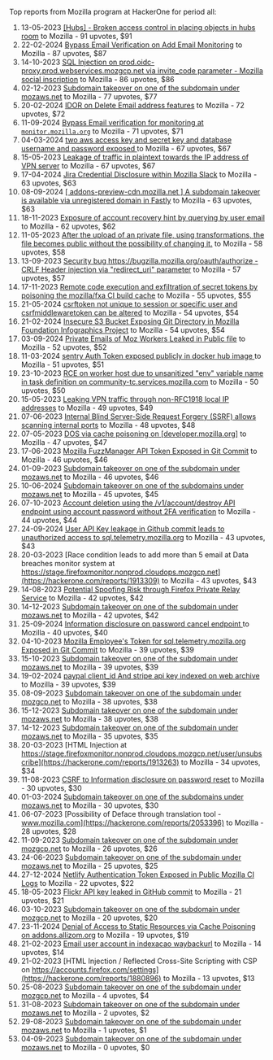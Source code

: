 Top reports from Mozilla program at HackerOne for period all:

1. 13-05-2023 [[Hubs] - Broken access control in placing objects in hubs room](https://hackerone.com/reports/1987011) to Mozilla - 91 upvotes, $91
2. 22-02-2024 [Bypass Email Verification on Add Email Monitoring](https://hackerone.com/reports/2387297) to Mozilla - 87 upvotes, $87
3. 14-10-2023 [SQL Injection on prod.oidc-proxy.prod.webservices.mozgcp.net via invite_code parameter - Mozilla social inscription](https://hackerone.com/reports/2209130) to Mozilla - 86 upvotes, $86
4. 02-12-2023 [Subdomain takeover on one of the subdomain under mozaws.net](https://hackerone.com/reports/2269867) to Mozilla - 77 upvotes, $77
5. 20-02-2024 [IDOR on Delete Email address features](https://hackerone.com/reports/2382484) to Mozilla - 72 upvotes, $72
6. 11-09-2024 [ Bypass Email verification for monitoring at `monitor.mozilla.org`](https://hackerone.com/reports/2712583) to Mozilla - 71 upvotes, $71
7. 04-03-2024 [two aws access key and secret key and database username and password exposed ](https://hackerone.com/reports/2401648) to Mozilla - 67 upvotes, $67
8. 15-05-2023 [Leakage of traffic in plaintext towards the IP address of VPN server](https://hackerone.com/reports/1987687) to Mozilla - 67 upvotes, $67
9. 17-04-2024 [Jira Credential Disclosure within Mozilla Slack](https://hackerone.com/reports/2467999) to Mozilla - 63 upvotes, $63
10. 08-09-2024 [[ addons-preview-cdn.mozilla.net ] A subdomain takeover is available via unregistered domain in Fastly](https://hackerone.com/reports/2706358) to Mozilla - 63 upvotes, $63
11. 18-11-2023 [Exposure of account recovery hint by querying by user email](https://hackerone.com/reports/2256548) to Mozilla - 62 upvotes, $62
12. 11-05-2023 [After the upload of an private file, using transformations, the file becomes public without the possibility of changing it.](https://hackerone.com/reports/1984060) to Mozilla - 58 upvotes, $58
13. 13-09-2023 [Security bug https://bugzilla.mozilla.org/oauth/authorize - CRLF Header injection via "redirect_uri" parameter](https://hackerone.com/reports/2147132) to Mozilla - 57 upvotes, $57
14. 17-11-2023 [Remote code execution and exfiltration of secret tokens by poisoning the mozilla/fxa CI build cache](https://hackerone.com/reports/2255750) to Mozilla - 55 upvotes, $55
15. 21-05-2024 [csrftoken not unique to session or specific user and csrfmiddlewaretoken  can be altered](https://hackerone.com/reports/2513333) to Mozilla - 54 upvotes, $54
16. 21-02-2024 [Insecure S3 Bucket Exposing Git Directory in Mozilla Foundation Infographics Project](https://hackerone.com/reports/2383486) to Mozilla - 54 upvotes, $54
17. 03-09-2024 [Private Emails of Moz Workers Leaked in Public file](https://hackerone.com/reports/2696294) to Mozilla - 52 upvotes, $52
18. 11-03-2024 [sentry Auth Token exposed publicly in docker hub image ](https://hackerone.com/reports/2412983) to Mozilla - 51 upvotes, $51
19. 23-10-2023 [RCE on worker host due to unsanitized "env" variable name in task definition on community-tc.services.mozilla.com](https://hackerone.com/reports/2221404) to Mozilla - 50 upvotes, $50
20. 15-05-2023 [Leaking VPN traffic through non-RFC1918 local IP addresses](https://hackerone.com/reports/1987680) to Mozilla - 49 upvotes, $49
21. 07-06-2023 [Internal Blind Server-Side Request Forgery (SSRF) allows scanning internal ports](https://hackerone.com/reports/2015554) to Mozilla - 48 upvotes, $48
22. 07-05-2023 [DOS via cache poisoning on [developer.mozilla.org]](https://hackerone.com/reports/1976449) to Mozilla - 47 upvotes, $47
23. 17-06-2023 [Mozilla FuzzManager API Token Exposed in Git Commit](https://hackerone.com/reports/2030076) to Mozilla - 46 upvotes, $46
24. 01-09-2023 [Subdomain takeover on one of the subdomain under mozaws.net](https://hackerone.com/reports/2131215) to Mozilla - 46 upvotes, $46
25. 10-06-2024 [Subdomain takeover on one of the subdomains under mozaws.net](https://hackerone.com/reports/2545012) to Mozilla - 45 upvotes, $45
26. 07-10-2023 [Account deletion using the /v1/account/destroy API endpoint using account password without 2FA verification](https://hackerone.com/reports/2197244) to Mozilla - 44 upvotes, $44
27. 24-09-2024 [User API Key leakage in Github commit leads to unauthorized access to sql.telemetry.mozilla.org](https://hackerone.com/reports/2735646) to Mozilla - 43 upvotes, $43
28. 20-03-2023 [Race condition leads to add more than 5 email at Data breaches monitor system at https://stage.firefoxmonitor.nonprod.cloudops.mozgcp.net](https://hackerone.com/reports/1913309) to Mozilla - 43 upvotes, $43
29. 14-08-2023 [Potential Spoofing Risk through Firefox Private Relay Service](https://hackerone.com/reports/2109320) to Mozilla - 42 upvotes, $42
30. 14-12-2023 [Subdomain takeover on one of the subdomain under mozaws.net](https://hackerone.com/reports/2286867) to Mozilla - 42 upvotes, $42
31. 25-09-2024 [Information disclosure on password cancel endpoint ](https://hackerone.com/reports/2737309) to Mozilla - 40 upvotes, $40
32. 04-10-2023 [Mozilla Employee's Token for sql.telemetry.mozilla.org Exposed in Git Commit](https://hackerone.com/reports/2193815) to Mozilla - 39 upvotes, $39
33. 15-10-2023 [Subdomain takeover on one of the subdomain under mozaws.net](https://hackerone.com/reports/2209571) to Mozilla - 39 upvotes, $39
34. 19-02-2024 [paypal client_id And stripe api key indexed on web archive](https://hackerone.com/reports/2380084) to Mozilla - 39 upvotes, $39
35. 08-09-2023 [Subdomain takeover on one of the subdomain under mozgcp.net](https://hackerone.com/reports/2140976) to Mozilla - 38 upvotes, $38
36. 15-12-2023 [Subdomain takeover on one of the subdomain under mozaws.net](https://hackerone.com/reports/2287098) to Mozilla - 38 upvotes, $38
37. 14-12-2023 [Subdomain takeover on one of the subdomain under mozaws.net](https://hackerone.com/reports/2285286) to Mozilla - 35 upvotes, $35
38. 20-03-2023 [HTML Injection at https://stage.firefoxmonitor.nonprod.cloudops.mozgcp.net/user/unsubscribe](https://hackerone.com/reports/1913263) to Mozilla - 34 upvotes, $34
39. 11-08-2023 [CSRF to Information disclosure on password reset](https://hackerone.com/reports/2106662) to Mozilla - 30 upvotes, $30
40. 01-03-2024 [Subdomain takeover on one of the subdomains under mozaws.net](https://hackerone.com/reports/2398630) to Mozilla - 30 upvotes, $30
41. 06-07-2023 [Possibility of Deface through translation tool - www.mozilla.com](https://hackerone.com/reports/2053396) to Mozilla - 28 upvotes, $28
42. 11-09-2023 [Subdomain takeover on one of the subdomain under mozgcp.net](https://hackerone.com/reports/2143408) to Mozilla - 26 upvotes, $26
43. 24-06-2023 [Subdomain takeover on one of the subdomain under mozaws.net](https://hackerone.com/reports/2037032) to Mozilla - 25 upvotes, $25
44. 27-12-2024 [Netlify Authentication Token Exposed in Public Mozilla CI Logs](https://hackerone.com/reports/2915647) to Mozilla - 22 upvotes, $22
45. 18-05-2023 [Flickr API key leaked in GitHub commit](https://hackerone.com/reports/1992261) to Mozilla - 21 upvotes, $21
46. 03-10-2023 [Subdomain takeover on one of the subdomain under mozgcp.net](https://hackerone.com/reports/2190380) to Mozilla - 20 upvotes, $20
47. 23-11-2024 [Denial of Access to Static Resources via Cache Poisoning on addons.allizom.org](https://hackerone.com/reports/2860983) to Mozilla - 19 upvotes, $19
48. 21-02-2023 [Email  user account in indexacao waybackurl](https://hackerone.com/reports/1880929) to Mozilla - 14 upvotes, $14
49. 21-02-2023 [HTML Injection / Reflected Cross-Site Scripting with CSP on https://accounts.firefox.com/settings](https://hackerone.com/reports/1880896) to Mozilla - 13 upvotes, $13
50. 25-08-2023 [Subdomain takeover on one of the subdomain under mozgcp.net](https://hackerone.com/reports/2123680) to Mozilla - 4 upvotes, $4
51. 31-08-2023 [Subdomain takeover on one of the subdomain under mozaws.net](https://hackerone.com/reports/2129791) to Mozilla - 2 upvotes, $2
52. 29-08-2023 [Subdomain takeover on one of the subdomain under mozaws.net](https://hackerone.com/reports/2127469) to Mozilla - 1 upvotes, $1
53. 04-09-2023 [Subdomain takeover on one of the subdomain under mozaws.net](https://hackerone.com/reports/2134671) to Mozilla - 0 upvotes, $0

